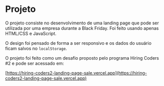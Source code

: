 # Projeto

O projeto consiste no desenvolvimento de uma landing page que pode ser utilizada por uma empresa durante a Black Friday. Foi feito usando apenas HTML/CSS e JavaScript.

O design foi pensado de forma a ser responsivo e os dados do usuário ficam salvos no `localStorage`.

O projeto foi feito como um desafio proposto pelo programa Hiring Coders #2 e pode ser acessado em:

[https://hiring-coders2-landing-page-sale.vercel.app](https://hiring-coders2-landing-page-sale.vercel.app)